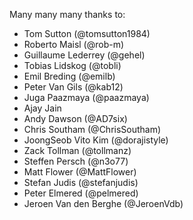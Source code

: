 Many many many thanks to:
* Tom Sutton (@tomsutton1984)
* Roberto Maisl (@rob-m)
* Guillaume Lederrey (@gehel)
* Tobias Lidskog (@tobli)
* Emil Breding (@emilb)
* Peter Van Gils (@kab12)
* Juga Paazmaya (@paazmaya)
* Ajay Jain
* Andy Dawson (@AD7six)
* Chris Southam (@ChrisSoutham)
* JoongSeob Vito Kim (@dorajistyle)
* Zack Tollman (@tollmanz)
* Steffen Persch (@n3o77)
* Matt Flower (@MattFlower) 
* Stefan Judis (@stefanjudis)
* Peter Elmered (@pelmered)
* Jeroen Van den Berghe (@JeroenVdb)